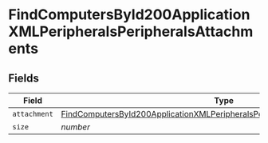 # FindComputersById200ApplicationXMLPeripheralsPeripheralsAttachments


## Fields

| Field                                                                                                                                                                                     | Type                                                                                                                                                                                      | Required                                                                                                                                                                                  | Description                                                                                                                                                                               | Example                                                                                                                                                                                   |
| ----------------------------------------------------------------------------------------------------------------------------------------------------------------------------------------- | ----------------------------------------------------------------------------------------------------------------------------------------------------------------------------------------- | ----------------------------------------------------------------------------------------------------------------------------------------------------------------------------------------- | ----------------------------------------------------------------------------------------------------------------------------------------------------------------------------------------- | ----------------------------------------------------------------------------------------------------------------------------------------------------------------------------------------- |
| `attachment`                                                                                                                                                                              | [FindComputersById200ApplicationXMLPeripheralsPeripheralsAttachmentsAttachment](../../models/operations/findcomputersbyid200applicationxmlperipheralsperipheralsattachmentsattachment.md) | :heavy_minus_sign:                                                                                                                                                                        | N/A                                                                                                                                                                                       |                                                                                                                                                                                           |
| `size`                                                                                                                                                                                    | *number*                                                                                                                                                                                  | :heavy_minus_sign:                                                                                                                                                                        | N/A                                                                                                                                                                                       | 1                                                                                                                                                                                         |
